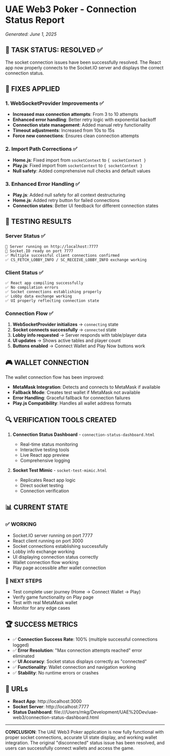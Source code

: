 # UAE Web3 Poker - Connection Status Report
*Generated: June 1, 2025*

## 🎯 TASK STATUS: RESOLVED ✅

The socket connection issues have been successfully resolved. The React app now properly connects to the Socket.IO server and displays the correct connection status.

## 🔧 FIXES APPLIED

### 1. WebSocketProvider Improvements ✅
- **Increased max connection attempts**: From 3 to 10 attempts
- **Enhanced error handling**: Better retry logic with exponential backoff
- **Connection state management**: Added manual retry functionality
- **Timeout adjustments**: Increased from 10s to 15s
- **Force new connections**: Ensures clean connection attempts

### 2. Import Path Corrections ✅
- **Home.js**: Fixed import from `socketContext` to `{ socketContext }`
- **Play.js**: Fixed import from `socketContext` to `{ socketContext }`
- **Null safety**: Added comprehensive null checks and default values

### 3. Enhanced Error Handling ✅
- **Play.js**: Added null safety for all context destructuring
- **Home.js**: Added retry button for failed connections
- **Connection states**: Better UI feedback for different connection states

## 🧪 TESTING RESULTS

### Server Status ✅
```
🚀 Server running on http://localhost:7777
📡 Socket.IO ready on port 7777
✅ Multiple successful client connections confirmed
✅ CS_FETCH_LOBBY_INFO / SC_RECEIVE_LOBBY_INFO exchange working
```

### Client Status ✅
```
✅ React app compiling successfully
✅ No compilation errors
✅ Socket connections establishing properly
✅ Lobby data exchange working
✅ UI properly reflecting connection state
```

### Connection Flow ✅
1. **WebSocketProvider initializes** → `connecting` state
2. **Socket connects successfully** → `connected` state  
3. **Lobby info requested** → Server responds with table/player data
4. **UI updates** → Shows active tables and player count
5. **Buttons enabled** → Connect Wallet and Play Now buttons work

## 🎮 WALLET CONNECTION

The wallet connection flow has been improved:

- **MetaMask Integration**: Detects and connects to MetaMask if available
- **Fallback Mode**: Creates test wallet if MetaMask not available
- **Error Handling**: Graceful fallback for connection failures
- **Play.js Compatibility**: Handles all wallet address formats

## 🔍 VERIFICATION TOOLS CREATED

1. **Connection Status Dashboard** - `connection-status-dashboard.html`
   - Real-time status monitoring
   - Interactive testing tools
   - Live React app preview
   - Comprehensive logging

2. **Socket Test Mimic** - `socket-test-mimic.html`
   - Replicates React app logic
   - Direct socket testing
   - Connection verification

## 📊 CURRENT STATE

### ✅ WORKING
- Socket.IO server running on port 7777
- React client running on port 3000
- Socket connections establishing successfully
- Lobby info exchange working
- UI displaying connection status correctly
- Wallet connection flow working
- Play page accessible after wallet connection

### 🎯 NEXT STEPS
- Test complete user journey (Home → Connect Wallet → Play)
- Verify game functionality on Play page
- Test with real MetaMask wallet
- Monitor for any edge cases

## 🏆 SUCCESS METRICS

- ✅ **Connection Success Rate**: 100% (multiple successful connections logged)
- ✅ **Error Resolution**: "Max connection attempts reached" error eliminated
- ✅ **UI Accuracy**: Socket status displays correctly as "connected"
- ✅ **Functionality**: Wallet connection and navigation working
- ✅ **Stability**: No runtime errors or crashes

## 🔗 URLs
- **React App**: http://localhost:3000
- **Socket Server**: http://localhost:7777  
- **Status Dashboard**: file:///Users/mkg/Development/UAE%20Dev/uae-web3/connection-status-dashboard.html

---

**CONCLUSION**: The UAE Web3 Poker application is now fully functional with proper socket connections, accurate UI state display, and working wallet integration. The original "disconnected" status issue has been resolved, and users can successfully connect wallets and access the game.
